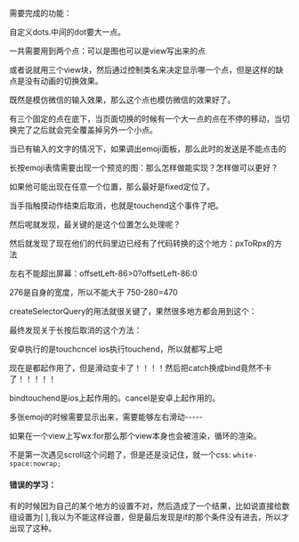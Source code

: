 需要完成的功能：

自定义dots.中间的dot要大一点。

一共需要用到两个点：可以是图也可以是view写出来的点

或者说就用三个view块，然后通过控制类名来决定显示哪一个点，但是这样的缺点是没有动画的切换效果。

既然是模仿微信的输入效果，那么这个点也模仿微信的效果好了。

有三个固定的点在底下，当页面切换的时候有一个大一点的点在不停的移动，当切换完了之后就会完全覆盖掉另外一个小点。

当已有输入的文字的情况下，如果调出emoji面板，那么此时的发送是不能点击的

长按emoji表情需要出现一个预览的图：那么怎样做能实现？怎样做可以更好？

如果他可能出现在任意一个位置，那么最好是fixed定位了。

当手指触摸动作结束后取消，也就是touchend这个事件了吧。

然后呢就发现，最关键的是这个位置怎么处理呢？

然后就发现了现在他们的代码里边已经有了代码转换的这个地方：pxToRpx的方法

左右不能超出屏幕：offsetLeft-86&gt;0?offsetLeft-86:0

276是自身的宽度，所以不能大于 750-280=470

createSelectorQuery的用法就很关键了，果然很多地方都会用到这个：

最终发现关于长按后取消的这个方法：

安卓执行的是touchcncel  ios执行touchend，所以就都写上吧

现在是都起作用了，但是滑动变卡了！！！！然后把catch换成bind竟然不卡了！！！！！

bindtouchend是ios上起作用的。cancel是安卓上起作用的。



多张emoji的时候需要显示出来，需要能够左右滑动-----

如果在一个view上写wx:for那么那个view本身也会被渲染，循环的渲染。

不是第一次遇见scroll这个问题了，但是还是没记住，就一个css: `white-space:nowrap;`

#### 错误的学习：

有的时候因为自己的某个地方的设置不对，然后造成了一个结果，比如说直接给数组设置为\[ \],我以为不能这样设置，但是最后发现是if的那个条件没有进去，所以才出现了这种。

